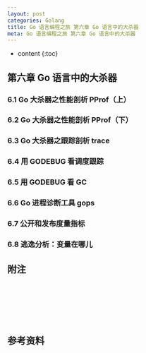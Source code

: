 ```yaml
---
layout: post
categories: Golang
title: Go 语言编程之旅 第六章 Go 语言中的大杀器
meta: Go 语言编程之旅 第六章 Go 语言中的大杀器
---
```

* content
{:toc}

## 第六章 Go 语言中的大杀器

### 6.1 Go 大杀器之性能剖析 PProf（上）


### 6.2 Go 大杀器之性能剖析 PProf（下）


### 6.3 Go 大杀器之跟踪剖析 trace


### 6.4 用 GODEBUG 看调度跟踪


### 6.5 用 GODEBUG 看 GC


### 6.6 Go 进程诊断工具 gops


### 6.7 公开和发布度量指标


### 6.8 逃逸分析：变量在哪儿



## 附注




<br/><br/><br/><br/><br/>
## 参考资料


